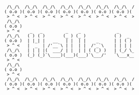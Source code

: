 <pre>
          /\_/\  /\_/\  /\_/\  /\_/\  /\_/\  /\_/\  /\_/\  /\_/\  /\_/\  /\_/\  /\_/\  /\_/\  /\_/\ 
         ( o.o )( o.o )( o.o )( o.o )( o.o )( o.o )( o.o )( o.o )( o.o )( o.o )( o.o )( o.o )( o.o )
          > ^ <  > ^ <  > ^ <  > ^ <  > ^ <  > ^ <  > ^ <  > ^ <  > ^ <  > ^ <  > ^ <  > ^ <  > ^ < 
          /\_/\                                                                               /\_/\ 
         ( o.o )                                                                             ( o.o )
          > ^ <    _   _         _    _              _       _              _        _  _     > ^ < 
          /\_/\   ( ) ( )       (_ ) (_ )           ( )  _  ( )            (_ )     ( )( )    /\_/\ 
         ( o.o )  | |_| |   __   | |  | |    _      | | ( ) | |   _    _ __ | |    _| || |   ( o.o )
          > ^ <   |  _  | /'__`\ | |  | |  /'_`\    | | | | | | /'_`\ ( '__)| |  /'_` || |    > ^ < 
          /\_/\   | | | |(  ___/ | |  | | ( (_) )   | (_/ \_) |( (_) )| |   | | ( (_| || |    /\_/\ 
         ( o.o )  (_) (_)`\____)(___)(___)`\___/'   `\___x___/'`\___/'(_)  (___)`\__,_)(_)   ( o.o )
          > ^ <                                                                        (_)    > ^ < 
          /\_/\                                                                               /\_/\ 
         ( o.o )                                                                             ( o.o )
          > ^ <                                                                               > ^ < 
          /\_/\  /\_/\  /\_/\  /\_/\  /\_/\  /\_/\  /\_/\  /\_/\  /\_/\  /\_/\  /\_/\  /\_/\  /\_/\ 
         ( o.o )( o.o )( o.o )( o.o )( o.o )( o.o )( o.o )( o.o )( o.o )( o.o )( o.o )( o.o )( o.o )
          > ^ <  > ^ <  > ^ <  > ^ <  > ^ <  > ^ <  > ^ <  > ^ <  > ^ <  > ^ <  > ^ <  > ^ <  > ^ < 
</pre>


